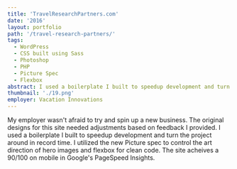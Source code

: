 ```yaml
---
title: 'TravelResearchPartners.com'
date: '2016'
layout: portfolio
path: '/travel-research-partners/'
tags:
  - WordPress
  - CSS built using Sass
  - Photoshop
  - PHP
  - Picture Spec
  - Flexbox
abstract: I used a boilerplate I built to speedup development and turn the project around in record time.
thumbnail: './19.png'
employer: Vacation Innovations
---
```


My employer wasn't afraid to try and spin up a new business. The original designs for this site needed adjustments based on feedback I provided. I used a boilerplate I built to speedup development and turn the project around in record time. I utilized the new Picture spec to control the art direction of hero images and flexbox for clean code. The site acheives a 90/100 on mobile in Google's PageSpeed Insights.
